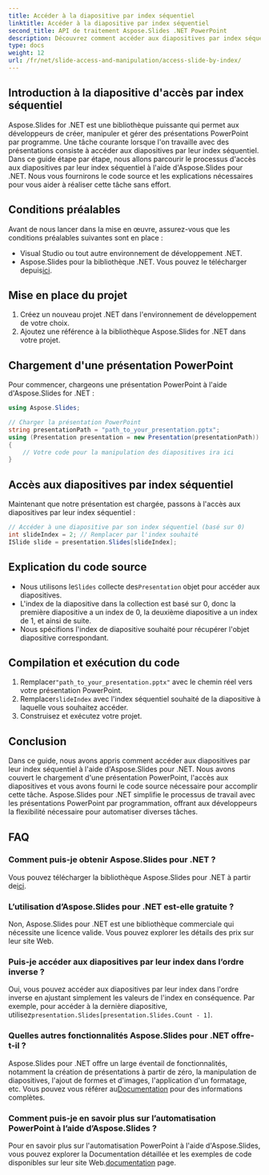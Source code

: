 ```yaml
---
title: Accéder à la diapositive par index séquentiel
linktitle: Accéder à la diapositive par index séquentiel
second_title: API de traitement Aspose.Slides .NET PowerPoint
description: Découvrez comment accéder aux diapositives par index séquentiel à l’aide d’Aspose.Slides pour .NET. Suivez ce guide étape par étape avec le code source pour naviguer et manipuler facilement les présentations PowerPoint.
type: docs
weight: 12
url: /fr/net/slide-access-and-manipulation/access-slide-by-index/
---
```


## Introduction à la diapositive d'accès par index séquentiel

Aspose.Slides for .NET est une bibliothèque puissante qui permet aux développeurs de créer, manipuler et gérer des présentations PowerPoint par programme. Une tâche courante lorsque l'on travaille avec des présentations consiste à accéder aux diapositives par leur index séquentiel. Dans ce guide étape par étape, nous allons parcourir le processus d'accès aux diapositives par leur index séquentiel à l'aide d'Aspose.Slides pour .NET. Nous vous fournirons le code source et les explications nécessaires pour vous aider à réaliser cette tâche sans effort.

## Conditions préalables

Avant de nous lancer dans la mise en œuvre, assurez-vous que les conditions préalables suivantes sont en place :

- Visual Studio ou tout autre environnement de développement .NET.
-  Aspose.Slides pour la bibliothèque .NET. Vous pouvez le télécharger depuis[ici](https://releases.aspose.com/slides/net/).

## Mise en place du projet

1. Créez un nouveau projet .NET dans l'environnement de développement de votre choix.
2. Ajoutez une référence à la bibliothèque Aspose.Slides for .NET dans votre projet.

## Chargement d'une présentation PowerPoint

Pour commencer, chargeons une présentation PowerPoint à l'aide d'Aspose.Slides for .NET :

```csharp
using Aspose.Slides;

// Charger la présentation PowerPoint
string presentationPath = "path_to_your_presentation.pptx";
using (Presentation presentation = new Presentation(presentationPath))
{
    // Votre code pour la manipulation des diapositives ira ici
}
```

## Accès aux diapositives par index séquentiel

Maintenant que notre présentation est chargée, passons à l'accès aux diapositives par leur index séquentiel :

```csharp
// Accéder à une diapositive par son index séquentiel (basé sur 0)
int slideIndex = 2; // Remplacer par l'index souhaité
ISlide slide = presentation.Slides[slideIndex];
```

## Explication du code source

-  Nous utilisons le`Slides` collecte des`Presentation` objet pour accéder aux diapositives.
- L'index de la diapositive dans la collection est basé sur 0, donc la première diapositive a un index de 0, la deuxième diapositive a un index de 1, et ainsi de suite.
- Nous spécifions l'index de diapositive souhaité pour récupérer l'objet diapositive correspondant.

## Compilation et exécution du code

1.  Remplacer`"path_to_your_presentation.pptx"` avec le chemin réel vers votre présentation PowerPoint.
2.  Remplacer`slideIndex` avec l'index séquentiel souhaité de la diapositive à laquelle vous souhaitez accéder.
3. Construisez et exécutez votre projet.

## Conclusion

Dans ce guide, nous avons appris comment accéder aux diapositives par leur index séquentiel à l'aide d'Aspose.Slides pour .NET. Nous avons couvert le chargement d'une présentation PowerPoint, l'accès aux diapositives et vous avons fourni le code source nécessaire pour accomplir cette tâche. Aspose.Slides pour .NET simplifie le processus de travail avec les présentations PowerPoint par programmation, offrant aux développeurs la flexibilité nécessaire pour automatiser diverses tâches.

## FAQ

### Comment puis-je obtenir Aspose.Slides pour .NET ?

 Vous pouvez télécharger la bibliothèque Aspose.Slides pour .NET à partir de[ici](https://releases.aspose.com/slides/net/).

### L’utilisation d’Aspose.Slides pour .NET est-elle gratuite ?

Non, Aspose.Slides pour .NET est une bibliothèque commerciale qui nécessite une licence valide. Vous pouvez explorer les détails des prix sur leur site Web.

### Puis-je accéder aux diapositives par leur index dans l’ordre inverse ?

 Oui, vous pouvez accéder aux diapositives par leur index dans l'ordre inverse en ajustant simplement les valeurs de l'index en conséquence. Par exemple, pour accéder à la dernière diapositive, utilisez`presentation.Slides[presentation.Slides.Count - 1]`.

### Quelles autres fonctionnalités Aspose.Slides pour .NET offre-t-il ?

 Aspose.Slides pour .NET offre un large éventail de fonctionnalités, notamment la création de présentations à partir de zéro, la manipulation de diapositives, l'ajout de formes et d'images, l'application d'un formatage, etc. Vous pouvez vous référer au[Documentation](https://reference.aspose.com/slides/net/) pour des informations complètes.

### Comment puis-je en savoir plus sur l’automatisation PowerPoint à l’aide d’Aspose.Slides ?

 Pour en savoir plus sur l'automatisation PowerPoint à l'aide d'Aspose.Slides, vous pouvez explorer la Documentation détaillée et les exemples de code disponibles sur leur site Web.[documentation](https://reference.aspose.com/slides/net/) page.